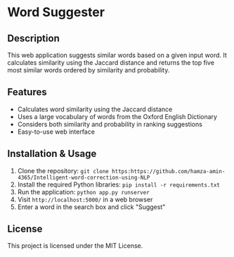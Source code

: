 # Word Suggester

## Description

This web application suggests similar words based on a given input word. It calculates similarity using the Jaccard distance and returns the top five most similar words ordered by similarity and probability.

## Features

- Calculates word similarity using the Jaccard distance
- Uses a large vocabulary of words from the Oxford English Dictionary
- Considers both similarity and probability in ranking suggestions
- Easy-to-use web interface

## Installation & Usage

1. Clone the repository: `git clone https:https://github.com/hamza-amin-4365/Intelligent-word-correction-using-NLP`
2. Install the required Python libraries: `pip install -r requirements.txt`
3. Run the application: `python app.py runserver`
4. Visit `http://localhost:5000/` in a web browser
5. Enter a word in the search box and click "Suggest"

## License

This project is licensed under the MIT License.
